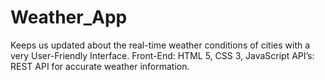 # Weather_App
Keeps us updated about the real-time weather conditions of cities with a very User-Friendly Interface.   Front-End: HTML 5, CSS 3, JavaScript   API’s:  REST API for accurate weather information. 
